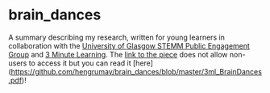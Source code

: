 # brain_dances
A summary describing my research, written for young learners in collaboration with the [University of Glasgow STEMM Public Engagement Group](http://www.gla.ac.uk/services/publicengagementgroupinstemm/) and [3 Minute Learning](http://my3ml.org/). The [link to the piece](http://my3ml.org/story.php?p=472) does not allow non-users to access it but you can read it [here] (https://github.com/hengrumay/brain_dances/blob/master/3ml_BrainDances.pdf)! 
